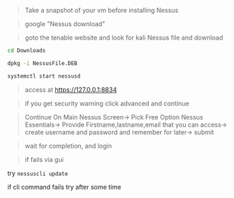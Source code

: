 > Take a snapshot of your vm before installing Nessus

> google "Nessus download"

> goto the tenable website and look for kali Nessus file and download

```bash
cd Downloads

dpkg -i NessusFile.DEB

systemctl start nessusd
```

> access at https://127.0.0.1:8834

> if you get security warning click advanced and continue

> Continue On Main Nessus Screen-> Pick Free Option Nessus Essentials-> Provide Firstname,lastname,email that you can access-> create username and password and remember for later-> submit

> wait for completion, and login

>if fails via gui

try `nessuscli update`

if cli command fails try after some time
